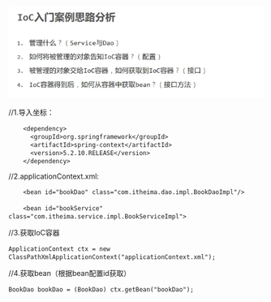 ![alt text](<assets/6. IOC入门案例/image.png>)

//1.导入坐标：
```
    <dependency>
      <groupId>org.springframework</groupId>
      <artifactId>spring-context</artifactId>
      <version>5.2.10.RELEASE</version>
    </dependency>
```
//2.applicationContext.xml:
```
    <bean id="bookDao" class="com.itheima.dao.impl.BookDaoImpl"/>

    <bean id="bookService" class="com.itheima.service.impl.BookServiceImpl">
```
//3.获取IoC容器
```
ApplicationContext ctx = new ClassPathXmlApplicationContext("applicationContext.xml");
```
//4.获取bean（根据bean配置id获取）
```
BookDao bookDao = (BookDao) ctx.getBean("bookDao");
```